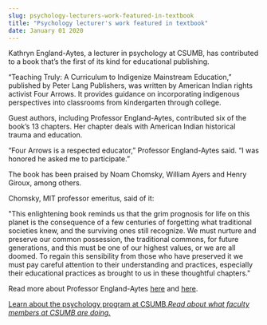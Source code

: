 ```yaml
---
slug: psychology-lecturers-work-featured-in-textbook
title: "Psychology lecturer's work featured in textbook"
date: January 01 2020
---
```


<p>Kathryn England-Aytes, a lecturer in psychology at CSUMB, has contributed to a book that’s the first of its kind for educational publishing.
</p><p>“Teaching Truly: A Curriculum to Indigenize Mainstream Education,” published by Peter Lang Publishers, was written by American Indian rights activist Four Arrows. It provides guidance on incorporating indigenous perspectives into classrooms from kindergarten through college.
</p><p>Guest authors, including Professor England-Aytes, contributed six of the book’s 13 chapters. Her chapter deals with American Indian historical trauma and education.
</p><p>“Four Arrows is a respected educator,” Professor England-Aytes said. “I was honored he asked me to participate.”
</p><p>The book has been praised by Noam Chomsky, William Ayers and Henry Giroux, among others.
</p><p>Chomsky, MIT professor emeritus, said of it:
</p><p>"This enlightening book reminds us that the grim prognosis for life on this planet is the consequence of a few centuries of forgetting what traditional societies knew, and the surviving ones still recognize. We must nurture and preserve our common possession, the traditional commons, for future generations, and this must be one of our highest values, or we are all doomed. To regain this sensibility from those who have preserved it we must pay careful attention to their understanding and practices, especially their educational practices as brought to us in these thoughtful chapters."
</p><p>Read more about Professor England-Aytes <a href="http://news.csumb.edu/news/professor-honors-work-chief-wilma-mankiller">here</a> and <a href="http://sbgs.csumb.edu/faculty/news/professor-honors-work-chief-wilma-mankiller">here</a>.
</p><p><a href="http://sbgs.csumb.edu/psychology-major">Learn about the psychology program at CSUMB.</a><em><a href="http://news.csumb.edu/news/2012/nov/25/faculty-highlights">Read about what faculty members at CSUMB are doing.</a></em>  
</p>
